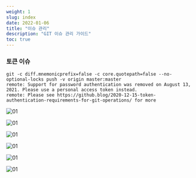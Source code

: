 ```yaml
---
weight: 1
slug: index
date: 2022-01-06
title: "이슈 관리"
description: "GIT 이슈 관리 가이드"
toc: true
---
```


### 토큰 이슈

```
git -c diff.mnemonicprefix=false -c core.quotepath=false --no-optional-locks push -v origin master:master
remote: Support for password authentication was removed on August 13, 2021. Please use a personal access token instead.
remote: Please see https://github.blog/2020-12-15-token-authentication-requirements-for-git-operations/ for more 
```

![01](/docs/etc/git/issue/01.png)

![01](/docs/etc/git/issue/02.png)

![01](/docs/etc/git/issue/03.png)

![01](/docs/etc/git/issue/04.png)

![01](/docs/etc/git/issue/05.png)

![01](/docs/etc/git/issue/06.png)
